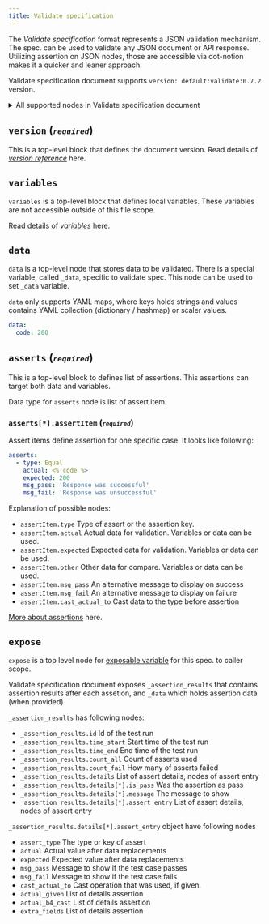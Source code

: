 ```yaml
---
title: Validate specification
---
```


The _Validate specification_ format represents a JSON validation mechanism. The spec. can be used to validate any JSON document or API response. Utilizing assertion on JSON nodes, those are accessible via dot-notion makes it a quicker and leaner approach.

Validate specification document supports `version: default:validate:0.7.2` version.

<details>
  <summary>All supported nodes in Validate specification document</summary>

  ```yml
  ---
  version: default:validate:0.7.2

  variables:
    code: 200

  data:
    price: 200.10

  asserts:
    - type: Equal
      actual: <% code %>
      expected: 200
      other: 200
      msg_pass: 'Response was successful'
      msg_fail: 'Response was unsuccessful'
      cast_actual_to: 'Response was unsuccessful'

    - type: Integer
      actual: <% code %>

    - type: Equal
      actual: <% _data.price %>
      expected: 200.10

  expose:
    - <% _asserts_response %>
    - <% _data %>
  ```
</details>

## `version` (<small>*`required`*</small>)

This is a top-level block that defines the document version. Read details of [_version reference_](/docs/references/version) here.

## `variables`

`variables` is a top-level block that defines local variables. These variables are not accessible outside of this file scope.

Read details of [*variables*](/docs/references/variables) here.

## `data`

`data` is a top-level node that stores data to be validated. There is a special variable, called `_data`, specific to validate spec. This node can be used to set `_data` variable.

`data` only supports YAML maps, where keys holds strings and values contains YAML collection (dictionary / hashmap) or scaler values.

```yml
data:
  code: 200
```

## `asserts` (<small>*`required`*</small>)

This is a top-level block to defines list of assertions. This assertions can target both data and variables.

Data type for `asserts` node is list of assert item.

### `asserts[*].assertItem` (<small>*`required`*</small>)

Assert items define assertion for one specific case. It looks like following:

```yml
asserts:
  - type: Equal
    actual: <% code %>
    expected: 200
    msg_pass: 'Response was successful'
    msg_fail: 'Response was unsuccessful'
```

Explanation of possible nodes:

- `assertItem.type` Type of assert or the assertion key.
- `assertItem.actual` Actual data for validation. Variables or data can be used.
- `assertItem.expected` Expected data for validation. Variables or data can be used.
- `assertItem.other` Other data for compare. Variables or data can be used.
- `assertItem.msg_pass` An alternative message to display on success
- `assertItem.msg_fail` An alternative message to display on failure
- `assertItem.cast_actual_to` Cast data to the type before assertion

[More about assertions](/docs/references/assertion-reference) here.

## `expose`

`expose` is a top level node for [exposable variable](./variables-exposable.md) for this spec. to caller scope.

Validate specification document exposes `_assertion_results` that contains assertion results after each assetion, and `_data` which holds assertion data (when provided)

`_assertion_results` has following nodes:

- `_assertion_results.id` Id of the test run
- `_assertion_results.time_start` Start time of the test run
- `_assertion_results.time_end` End time of the test run
- `_assertion_results.count_all` Count of asserts used
- `_assertion_results.count_fail` How many of asserts failed
- `_assertion_results.details` List of assert details, nodes of assert entry
- `_assertion_results.details[*].is_pass` Was the assertion as pass
- `_assertion_results.details[*].message` The message to show
- `_assertion_results.details[*].assert_entry` List of assert details, nodes of assert entry

`_assertion_results.details[*].assert_entry` object have following nodes

- `assert_type` The type or key of assert
- `actual` Actual value after data replacements
- `expected` Expected value after data replacements
- `msg_pass` Message to show if the test case passes
- `msg_fail` Message to show if the test case fails
- `cast_actual_to` Cast operation that was used, if given.
- `actual_given` List of details assertion
- `actual_b4_cast` List of details assertion
- `extra_fields` List of details assertion